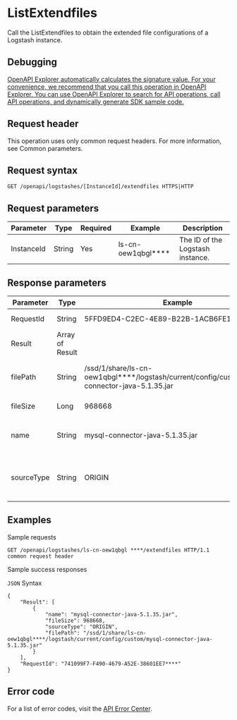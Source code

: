 # ListExtendfiles

Call the ListExtendfiles to obtain the extended file configurations of a Logstash instance.

## Debugging

[OpenAPI Explorer automatically calculates the signature value. For your convenience, we recommend that you call this operation in OpenAPI Explorer. You can use OpenAPI Explorer to search for API operations, call API operations, and dynamically generate SDK sample code.](https://api.aliyun.com/#product=elasticsearch&api=ListExtendfiles&type=ROA&version=2017-06-13)

## Request header

This operation uses only common request headers. For more information, see Common parameters.

## Request syntax

```
GET /openapi/logstashes/[InstanceId]/extendfiles HTTPS|HTTP
```

## Request parameters

|Parameter|Type|Required|Example|Description|
|---------|----|--------|-------|-----------|
|InstanceId|String|Yes|ls-cn-oew1qbgl\*\*\*\*|The ID of the Logstash instance. |

## Response parameters

|Parameter|Type|Example|Description|
|---------|----|-------|-----------|
|RequestId|String|5FFD9ED4-C2EC-4E89-B22B-1ACB6FE1\*\*\*\*|The ID of the request. |
|Result|Array of Result| |The return results. |
|filePath|String|/ssd/1/share/ls-cn-oew1qbgl\*\*\*\*/logstash/current/config/custom/mysql-connector-java-5.1.35.jar|The path of the extended file. |
|fileSize|Long|968668|Expands the file size. |
|name|String|mysql-connector-java-5.1.35.jar|The name of the extended file. |
|sourceType|String|ORIGIN|The source of the synonym dictionary file. |

## Examples

Sample requests

```
GET /openapi/logstashes/ls-cn-oew1qbgl ****/extendfiles HTTP/1.1
common request header 
```

Sample success responses

`JSON` Syntax

```
{
    "Result": [
        {
            "name": "mysql-connector-java-5.1.35.jar",
            "fileSize": 968668,
            "sourceType": "ORIGIN",
            "filePath": "/ssd/1/share/ls-cn-oew1qbgl****/logstash/current/config/custom/mysql-connector-java-5.1.35.jar"
        }
    ],
    "RequestId": "741099F7-F490-4679-A52E-38601EE7****"
}
```

## Error code

For a list of error codes, visit the [API Error Center](https://error-center.alibabacloud.com/status/product/elasticsearch).

